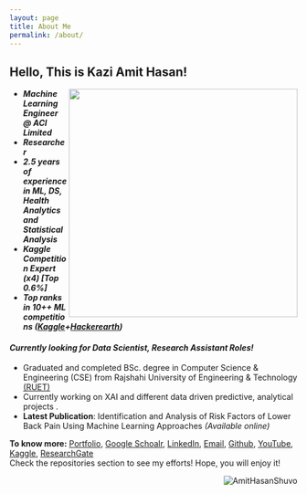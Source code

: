 ```yaml
---
layout: page
title: About Me
permalink: /about/
---
```


## Hello, This is Kazi Amit Hasan!

[<img align="right" width="400" src="https://github-readme-stats.vercel.app/api?username=AmitHasanShuvo&show_icons=true"/>](https://github.com/AmitHasanShuvo/)



- ***Machine Learning Engineer @ ACI Limited***
- ***Researcher***
- ***2.5 years of experience in ML, DS, Health Analytics and Statistical Analysis***
- ***Kaggle Competition Expert (x4) [Top 0.6%]***
- ***Top ranks in 10++ ML competitions ([Kaggle](https://www.kaggle.com/amithasanshuvo)+[Hackerearth](https://www.hackerearth.com/@kaziamit))***
#### *Currently looking for Data Scientist, Research Assistant Roles!*
- Graduated and completed BSc. degree in Computer Science & Engineering (CSE) from Rajshahi University of Engineering & Technology [(RUET)](https://www.ruet.ac.bd/)
- Currently working on XAI and different data driven predictive, analytical projects .
- **Latest Publication**: Identification and Analysis of Risk Factors of Lower Back Pain Using Machine Learning Approaches *(Available online)*

**To know more:**  [Portfolio](https://amithasanshuvo.github.io/), [Google Schoalr](https://scholar.google.com/citations?user=t9ko5DMAAAAJ&hl=en), [LinkedIn](https://www.linkedin.com/in/kazi-amit-hasan/), [Email](mailto:kaziamithasan89@gmail.com), [Github](https://github.com/AmitHasanShuvo), [YouTube](https://www.youtube.com/channel/UCES_2FWYQbgyikzxCQ_oOVQ?view_as=subscriber), [Kaggle](https://www.kaggle.com/amithasanshuvo), [ResearchGate](https://www.researchgate.net/profile/Kazi_Amit_Hasan)
<br/>
Check the repositories section to see my efforts! Hope, you will enjoy it!
<br/>
<p><img align='right' src="https://komarev.com/ghpvc/?username=AmitHasanShuvo" alt="AmitHasanShuvo" /> </p>

